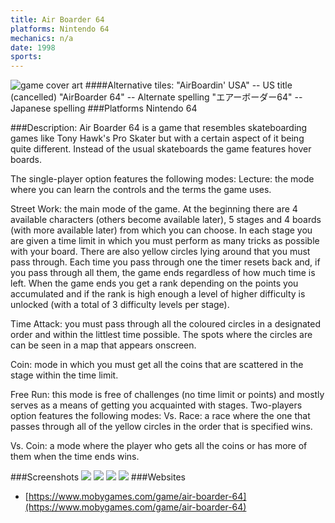 ```yaml
---
title: Air Boarder 64
platforms: Nintendo 64
mechanics: n/a
date: 1998  
sports: 
---
```

![game cover art](https://www.mobygames.com/images/covers/s/154727-air-boarder-64-nintendo-64-front-cover.jpg "Logo")
####Alternative tiles:
"AirBoardin' USA" -- US title (cancelled)
"AirBoarder 64" -- Alternate spelling
"エアーボーダー64" -- Japanese spelling
###Platforms
Nintendo 64

###Description: 
Air Boarder 64 is a game that resembles skateboarding games like Tony Hawk's Pro Skater but with a certain aspect of it being quite different. Instead of the usual skateboards the game features hover boards.

The single-player option features the following modes:
Lecture: the mode where you can learn the controls and the terms the game uses.


Street Work: the main mode of the game. At the beginning there are 4 available characters (others become available later), 5 stages and 4 boards (with more available later) from which you can choose. In each stage you are given a time limit in which you must perform as many tricks as possible with your board. There are also yellow circles lying around that you must pass through. Each time you pass through one the timer resets back and, if you pass through all them, the game ends regardless of how much time is left. When the game ends you get a rank depending on the points you accumulated and if the rank is high enough a level of higher difficulty is unlocked (with a total of 3 difficulty levels per stage).


Time Attack: you must pass through all the coloured circles in a designated order and within the littlest time possible. The spots where the circles are can be seen in a map that appears onscreen.


Coin: mode in which you must get all the coins that are scattered in the stage within the time limit.


Free Run: this mode is free of challenges (no time limit or points) and mostly serves as a means of getting you acquainted with stages.
Two-players option features the following modes:
Vs. Race: a race where the one that passes through all of the yellow circles in the order that is specified wins.


Vs. Coin: a mode where the player who gets all the coins or has more of them when the time ends wins.


###Screenshots
<a target="_blank" href="https://www.mobygames.com/images/shots/s/325947-air-boarder-64-nintendo-64-screenshot-course-select.jpg"><img src="https://www.mobygames.com/images/shots/s/325947-air-boarder-64-nintendo-64-screenshot-course-select.jpg"/></a>
<a target="_blank" href="https://www.mobygames.com/images/shots/s/325950-air-boarder-64-nintendo-64-screenshot-more-tricks.jpg"><img src="https://www.mobygames.com/images/shots/s/325950-air-boarder-64-nintendo-64-screenshot-more-tricks.jpg"/></a>
<a target="_blank" href="https://www.mobygames.com/images/shots/s/325944-air-boarder-64-nintendo-64-screenshot-lecture-mode.jpg"><img src="https://www.mobygames.com/images/shots/s/325944-air-boarder-64-nintendo-64-screenshot-lecture-mode.jpg"/></a>
<a target="_blank" href="https://www.mobygames.com/images/shots/s/325942-air-boarder-64-nintendo-64-screenshot-title-screen.jpg"><img src="https://www.mobygames.com/images/shots/s/325942-air-boarder-64-nintendo-64-screenshot-title-screen.jpg"/></a>
###Websites
* [https://www.mobygames.com/game/air-boarder-64](https://www.mobygames.com/game/air-boarder-64)